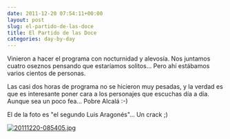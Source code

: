 ```yaml
---
date: 2011-12-20 07:54:11+00:00
layout: post
slug: el-partido-de-las-doce
title: El Partido de las Doce
categories: day-by-day
---
```


Vinieron a hacer el programa con nocturnidad y alevosía. Nos juntamos cuatro oseznos pensando que estaríamos solitos... Pero ahí estábamos varios cientos de personas.

Las casi dos horas de programa no se hicieron muy pesadas, y la verdad es que es interesante poner cara a los personajes que escuchas día a día. Aunque sea un poco fea... Pobre Alcalá :-)

El de la foto es "el segundo Luis Aragonés"... Un crack ;)

[![20111220-085405.jpg](http://blog.migueljulian.com/wp-content/uploads/20111220-085405.jpg)](http://blog.migueljulian.com/wp-content/uploads/20111220-085405.jpg)
